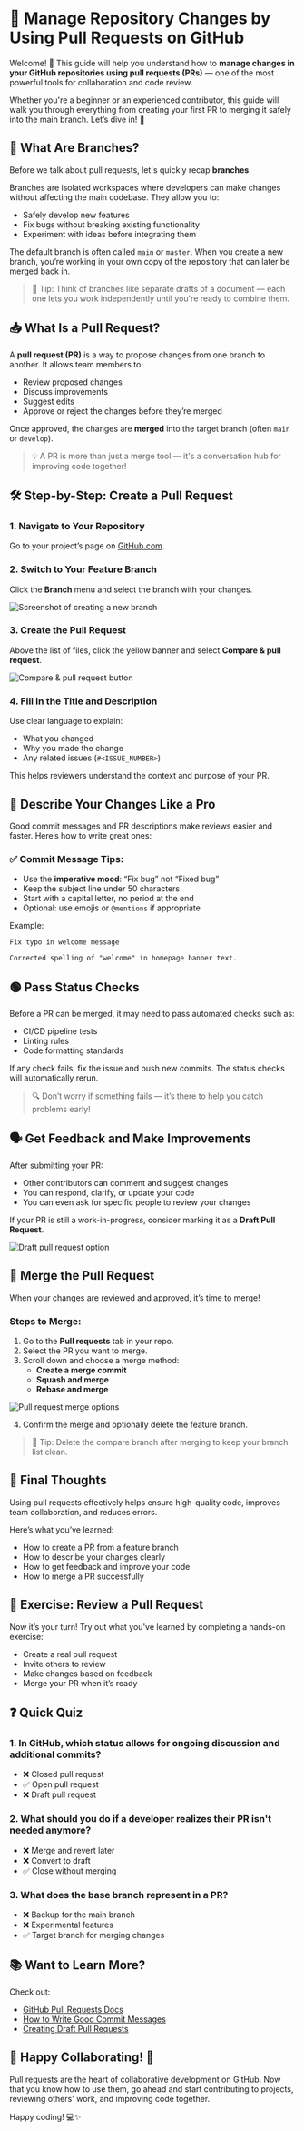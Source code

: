 # 🔄 Manage Repository Changes by Using Pull Requests on GitHub

Welcome! 👋 This guide will help you understand how to **manage changes in your GitHub repositories using pull requests (PRs)** — one of the most powerful tools for collaboration and code review.

Whether you're a beginner or an experienced contributor, this guide will walk you through everything from creating your first PR to merging it safely into the main branch. Let’s dive in! 🚀

## 🌿 What Are Branches?

Before we talk about pull requests, let's quickly recap **branches**.

Branches are isolated workspaces where developers can make changes without affecting the main codebase. They allow you to:
- Safely develop new features
- Fix bugs without breaking existing functionality
- Experiment with ideas before integrating them

The default branch is often called `main` or `master`. When you create a new branch, you’re working in your own copy of the repository that can later be merged back in.

> 🧠 Tip: Think of branches like separate drafts of a document — each one lets you work independently until you're ready to combine them.

## 📥 What Is a Pull Request?

A **pull request (PR)** is a way to propose changes from one branch to another. It allows team members to:
- Review proposed changes
- Discuss improvements
- Suggest edits
- Approve or reject the changes before they’re merged

Once approved, the changes are **merged** into the target branch (often `main` or `develop`).

> 💡 A PR is more than just a merge tool — it's a conversation hub for improving code together!

## 🛠️ Step-by-Step: Create a Pull Request

### 1. Navigate to Your Repository
Go to your project’s page on [GitHub.com](https://github.com).

### 2. Switch to Your Feature Branch
Click the **Branch** menu and select the branch with your changes.

![Screenshot of creating a new branch](https://learn.microsoft.com/en-us/training/github/manage-changes-pull-requests-github/media/2-new-branch-name-text-box.png)

### 3. Create the Pull Request
Above the list of files, click the yellow banner and select **Compare & pull request**.

![Compare & pull request button](https://learn.microsoft.com/en-us/training/github/manage-changes-pull-requests-github/media/2-compare-and-pull-request.png)

### 4. Fill in the Title and Description
Use clear language to explain:
- What you changed
- Why you made the change
- Any related issues (`#<ISSUE_NUMBER>`)

This helps reviewers understand the context and purpose of your PR.

## 🧾 Describe Your Changes Like a Pro

Good commit messages and PR descriptions make reviews easier and faster. Here’s how to write great ones:

### ✅ Commit Message Tips:
- Use the **imperative mood**: “Fix bug” not “Fixed bug”
- Keep the subject line under 50 characters
- Start with a capital letter, no period at the end
- Optional: use emojis or `@mentions` if appropriate

Example:
```
Fix typo in welcome message

Corrected spelling of "welcome" in homepage banner text.
```

## 🟢 Pass Status Checks

Before a PR can be merged, it may need to pass automated checks such as:
- CI/CD pipeline tests
- Linting rules
- Code formatting standards

If any check fails, fix the issue and push new commits. The status checks will automatically rerun.

> 🔍 Don’t worry if something fails — it’s there to help you catch problems early!

## 🗣️ Get Feedback and Make Improvements

After submitting your PR:
- Other contributors can comment and suggest changes
- You can respond, clarify, or update your code
- You can even ask for specific people to review your changes

If your PR is still a work-in-progress, consider marking it as a **Draft Pull Request**.

![Draft pull request option](https://learn.microsoft.com/en-us/training/github/contribute-open-source/media/3-draft-pr.png)

## 🧩 Merge the Pull Request

When your changes are reviewed and approved, it’s time to merge!

### Steps to Merge:
1. Go to the **Pull requests** tab in your repo.
2. Select the PR you want to merge.
3. Scroll down and choose a merge method:
   - **Create a merge commit**
   - **Squash and merge**
   - **Rebase and merge**

![Pull request merge options](https://learn.microsoft.com/en-us/training/github/manage-changes-pull-requests-github/media/3-select-author-of-merge.png)

4. Confirm the merge and optionally delete the feature branch.

> 🧹 Tip: Delete the compare branch after merging to keep your branch list clean.

## 🏁 Final Thoughts

Using pull requests effectively helps ensure high-quality code, improves team collaboration, and reduces errors.

Here’s what you’ve learned:
- How to create a PR from a feature branch
- How to describe your changes clearly
- How to get feedback and improve your code
- How to merge a PR successfully

## 🧪 Exercise: Review a Pull Request

Now it’s your turn! Try out what you've learned by completing a hands-on exercise:
- Create a real pull request
- Invite others to review
- Make changes based on feedback
- Merge your PR when it’s ready

## ❓ Quick Quiz

### 1. In GitHub, which status allows for ongoing discussion and additional commits?
- ❌ Closed pull request  
- ✅ Open pull request  
- ❌ Draft pull request  

### 2. What should you do if a developer realizes their PR isn't needed anymore?
- ❌ Merge and revert later  
- ❌ Convert to draft  
- ✅ Close without merging  

### 3. What does the base branch represent in a PR?
- ❌ Backup for the main branch  
- ❌ Experimental features  
- ✅ Target branch for merging changes  

## 📚 Want to Learn More?

Check out:
- [GitHub Pull Requests Docs](https://docs.github.com/en/pull-requests/collaborating-with-pull-requests/proposing-changes-to-your-work-with-pull-requests/about-pull-requests)
- [How to Write Good Commit Messages](https://chris.beams.io/posts/git-commit/)
- [Creating Draft Pull Requests](https://docs.github.com/en/pull-requests/collaborating-with-pull-requests/proposing-changes-to-your-work-with-pull-requests/about-pull-requests#draft-pull-requests)

## 🙌 Happy Collaborating! 🎉

Pull requests are the heart of collaborative development on GitHub. Now that you know how to use them, go ahead and start contributing to projects, reviewing others' work, and improving code together.

Happy coding! 💻✨

